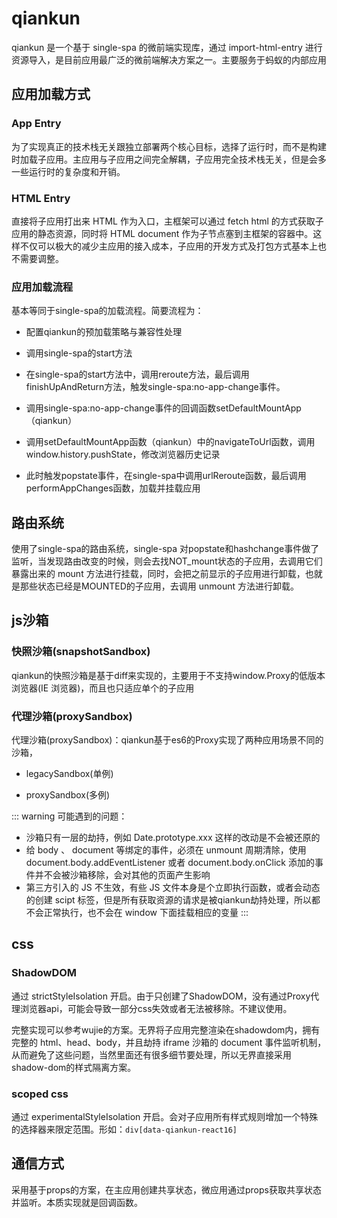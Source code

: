 # qiankun

qiankun 是一个基于 single-spa 的微前端实现库，通过 import-html-entry 进行资源导入，是目前应用最广泛的微前端解决方案之一。主要服务于蚂蚁的内部应用

## 应用加载方式

### App Entry

为了实现真正的技术栈无关跟独立部署两个核心目标，选择了运行时，而不是构建时加载子应用。主应用与子应用之间完全解耦，子应用完全技术栈无关，但是会多一些运行时的复杂度和开销。

### HTML Entry

直接将子应用打出来 HTML 作为入口，主框架可以通过 fetch html 的方式获取子应用的静态资源，同时将 HTML document 作为子节点塞到主框架的容器中。这样不仅可以极大的减少主应用的接入成本，子应用的开发方式及打包方式基本上也不需要调整。

### 应用加载流程

基本等同于single-spa的加载流程。简要流程为：

- 配置qiankun的预加载策略与兼容性处理

- 调用single-spa的start方法

- 在single-spa的start方法中，调用reroute方法，最后调用finishUpAndReturn方法，触发single-spa:no-app-change事件。

- 调用single-spa:no-app-change事件的回调函数setDefaultMountApp（qiankun）

- 调用setDefaultMountApp函数（qiankun）中的navigateToUrl函数，调用window.history.pushState，修改浏览器历史记录

- 此时触发popstate事件，在single-spa中调用urlReroute函数，最后调用performAppChanges函数，加载并挂载应用

## 路由系统

使用了single-spa的路由系统，single-spa 对popstate和hashchange事件做了监听，当发现路由改变的时候，则会去找NOT_mount状态的子应用，去调用它们暴露出来的 mount 方法进行挂载，同时，会把之前显示的子应用进行卸载，也就是那些状态已经是MOUNTED的子应用，去调用 unmount 方法进行卸载。

## js沙箱

### 快照沙箱(snapshotSandbox)

  qiankun的快照沙箱是基于diff来实现的，主要用于不支持window.Proxy的低版本浏览器(IE 浏览器)，而且也只适应单个的子应用

### 代理沙箱(proxySandbox)
  
  代理沙箱(proxySandbox)：qiankun基于es6的Proxy实现了两种应用场景不同的沙箱，

  - legacySandbox(单例)
  
  - proxySandbox(多例)

::: warning
可能遇到的问题：
- 沙箱只有一层的劫持，例如 Date.prototype.xxx 这样的改动是不会被还原的
- 给 body 、 document 等绑定的事件，必须在 unmount 周期清除，使用 document.body.addEventListener 或者 document.body.onClick 添加的事件并不会被沙箱移除，会对其他的页面产生影响
- 第三方引入的 JS 不生效，有些 JS 文件本身是个立即执行函数，或者会动态的创建 scipt 标签，但是所有获取资源的请求是被qiankun劫持处理，所以都不会正常执行，也不会在 window 下面挂载相应的变量
:::

## css

### ShadowDOM

通过 strictStyleIsolation 开启。由于只创建了ShadowDOM，没有通过Proxy代理浏览器api，可能会导致一部分css失效或者无法被移除。不建议使用。

完整实现可以参考wujie的方案。无界将子应用完整渲染在shadowdom内，拥有完整的 html、head、body，并且劫持 iframe 沙箱的 document 事件监听机制，从而避免了这些问题，当然里面还有很多细节要处理，所以无界直接采用shadow-dom的样式隔离方案。

### scoped css

通过 experimentalStyleIsolation 开启。会对子应用所有样式规则增加一个特殊的选择器来限定范围。形如：``div[data-qiankun-react16]``

## 通信方式

采用基于props的方案，在主应用创建共享状态，微应用通过props获取共享状态并监听。本质实现就是回调函数。

<!-- ## App Entry

构建时组合 VS 运行时组合

| 方案   | 特点      |       优点           | 缺点 |
| ------ | ------- | ------------- | ----------- |
| 构建时 | 子应用通过 Package Registry(可以是npm package,也可以是git tags等其他方式）的方式，与主应用一起打包发布。 | 主应用、子应用之间可以做打包优化             | 子应用与主应用之间产品工具链耦合。工具链也是技术栈的一部分。子应用每次发布以来主应用重新发布打包 |
| 运行时 | 子应用自己构建打包，主应用运行时动态加载子应用资源。                                                     | 主应用和子应用完全解耦，子应用完全技术栈无关 | 主应用与子应用之间完全解耦，子应用会多出一些运行时的复杂度和开销                                 |

很显然，要实现真正的技术栈无关跟独立部署两个核心目标，大部分场景下我们需要使用运行时加载子应用这种方案。

## JS Entry vs HTML Entry

在确定了运行时载入的方案后，另一个需要决策的点是，我们需要子应用提供什么形式的资源作为渲染入口？

JS Entry 的方式通常是子应用将资源打成一个 entry script，比如 single-spa 的 example 中的方式。但这个方案的限制也颇多，如要求子应用的所有资源打包到一个 js bundle 里，包括 css、图片等资源。除了打出来的包可能体积庞大之外的问题之外，资源的并行加载等特性也无法利用上。

HTML Entry 则更加灵活，直接将子应用打出来 HTML 作为入口，主框架可以通过 fetch html 的方式获取子应用的静态资源，同时将 HTML document 作为子节点塞到主框架的容器中。这样不仅可以极大的减少主应用的接入成本，子应用的开发方式及打包方式基本上也不需要调整，而且可以天然的解决子应用之间样式隔离的问题(后面提到)。想象一下这样一个场景：

``` js
// 子应用 index.html
<script src="//unpkg/antd.min.js"></script>
<body>
  <main id="root"></main>
</body>
// 子应用入口
ReactDOM.render(<App/>, document.getElementById('root'))
```

如果是 JS Entry 方案，主框架需要在子应用加载之前构建好相应的容器节点(比如这里的 "#root" 节点)，不然子应用加载时会因为找不到 container 报错。但问题在于，主应用并不能保证子应用使用的容器节点为某一特定标记元素。而 HTML Entry 的方案则天然能解决这一问题，保留子应用完整的环境上下文，从而确保子应用有良好的开发体验。

HTML Entry 方案下，主框架注册子应用的方式则变成：

``` js
framework.registerApp('subApp1', { entry: '//abc.alipay.com/index.html'})
```

本质上这里 HTML 充当的是应用静态资源表的角色，在某些场景下，我们也可以将 HTML Entry 的方案优化成 Config Entry，从而减少一次请求，如：

``` js
framework.registerApp('subApp1', { html: '', scripts: ['//abc.alipay.com/index.js'], css: ['//abc.alipay.com/index.css']})
``` -->

